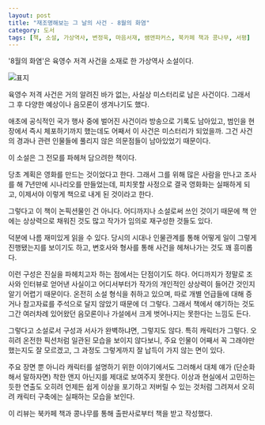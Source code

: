 ```yaml
---
layout: post
title: "재조명해보는 그 날의 사건 - 8월의 화염"
category: 도서
tags: [책, 소설, 가상역사, 변정욱, 마음서재, 쌤앤파커스, 북카페 책과 콩나무, 서평]
---
```


'8월의 화염'은
육영수 저격 사건을 소재로 한 가상역사 소설이다.

![표지](https://images2.imgbox.com/34/8e/PWlEnsv9_o.jpg)

육영수 저격 사건은 거의 알려진 바가 없는, 사실상 미스터리로 남은 사건이다.
그래서 그 후 다양한 예상이나 음모론이 생겨나기도 했다.

애초에 공식적인 국가 행사 중에 벌어진 사건이라 방송으로 기록도 남아있고,
범인을 현장에서 즉시 체포하기까지 했는데도 어째서 이 사건은 미스터리가 되었을까.
그건 사건의 경과나 관련 인물들에 풀리지 않은 의문점들이 남아있었기 때문이다.

이 소설은 그 전모를 파헤쳐 담으려한 책이다.

당초 계획은 영화를 만드는 것이었다고 한다.
그래서 그를 위해 많은 사람을 만나고 조사를 해 7년만에 시나리오를 만들었는데,
피치못할 사정으로 결국 영화화는 실패하게 되고,
이제서야 이렇게 책으로 내게 된 것이라고 한다.

그렇다고 이 책이 논픽션물인 건 아니다.
어디까지나 소설로써 쓰인 것이기 때문에
책 안에는 상상력으로 채워진 것도 많고
작가가 임의로 재구성한 것들도 있다.

덕분에 나름 재미있게 읽을 수 있다.
당시의 시대나 인물관계를 통해 어떻게 일이 그렇게 진행됐는지를 보이기도 하고,
변호사와 형사를 통해 사건을 헤쳐나가는 것도 꽤 흥미롭다.

이런 구성은 진실을 파헤치고자 하는 점에서는 단점이기도 하다.
어디까지가 정말로 조사와 인터뷰로 얻어낸 사실이고
어디서부터가 작가의 개인적인 상상력이 들어간 것인지 알기 어렵기 때문이다.
온전히 소설 형식을 취하고 있으며,
따로 개별 언급들에 대해 증거나 참고자료를 주석으로 달지 않았기 때문에 더 그렇다.
그래서 책에서 얘기하는 것도 그간 여러차례 있어왔던 음모론이나 가설에서 크게 벗어나지는 못한다는 느낌도 든다.

그렇다고 소설로서 구성과 서사가 완벽하냐면, 그렇지도 않다.
특히 캐릭터가 그렇다.
오히려 온전한 픽션처럼 일관된 모습을 보이지 않다보니,
주요 인물이 어째서 꼭 그래야만 했는지도 잘 모르겠고,
그 과정도 그렇게까지 잘 납득이 가지 않는 면이 있다.

주요 장면 뿐 아니라 캐릭터를 설명하기 위한 이야기에서도 그러해서
대체 얘가 (단순화해서 말하자면) 착한 앤지 아닌지를 제대로 보여주지 못한다.
이상과 현실에서 고민하는 듯한 연출도 오히려 언제든 쉽게 이상을 포기하고 저버릴 수 있는 것처럼 그려져서
오히려 캐릭터 구축에는 실패하는 모습을 보인다.



<div class="im im-info">
이 리뷰는 북카페 책과 콩나무를 통해 출판사로부터 책을 받고 작성했다.
</div>
